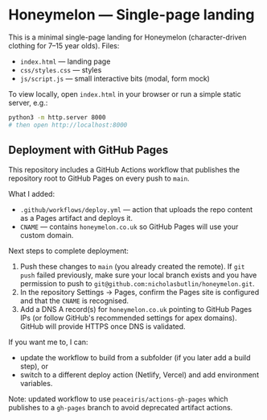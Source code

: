 # Honeymelon — Single-page landing

This is a minimal single-page landing for Honeymelon (character-driven clothing for 7–15 year olds). Files:

- `index.html` — landing page
- `css/styles.css` — styles
- `js/script.js` — small interactive bits (modal, form mock)

To view locally, open `index.html` in your browser or run a simple static server, e.g.:

```bash
python3 -m http.server 8000
# then open http://localhost:8000
```

## Deployment with GitHub Pages

This repository includes a GitHub Actions workflow that publishes the repository root to GitHub Pages on every push to `main`.

What I added:
- `.github/workflows/deploy.yml` — action that uploads the repo content as a Pages artifact and deploys it.
- `CNAME` — contains `honeymelon.co.uk` so GitHub Pages will use your custom domain.

Next steps to complete deployment:
1. Push these changes to `main` (you already created the remote). If `git push` failed previously, make sure your local branch exists and you have permission to push to `git@github.com:nicholasbutlin/honeymelon.git`.
2. In the repository Settings → Pages, confirm the Pages site is configured and that the `CNAME` is recognised.
3. Add a DNS A record(s) for `honeymelon.co.uk` pointing to GitHub Pages IPs (or follow GitHub's recommended settings for apex domains). GitHub will provide HTTPS once DNS is validated.

If you want me to, I can:
- update the workflow to build from a subfolder (if you later add a build step), or
- switch to a different deploy action (Netlify, Vercel) and add environment variables.

Note: updated workflow to use `peaceiris/actions-gh-pages` which publishes to a `gh-pages` branch to avoid deprecated artifact actions.
